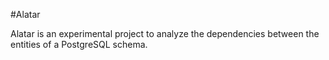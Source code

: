 #Alatar

Alatar is an experimental project to analyze the dependencies between the entities of a PostgreSQL schema.
